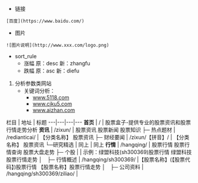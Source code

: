 - 链接
```
[百度](https://www.baidu.com/)
```

- 图片
```
![图片说明](http://www.xxx.com/logo.png)
```

+ sort_rule
    + 涨幅 原：desc 新：zhangfu
    + 跌幅 原：asc  新：diefu

1. 分析参数类网站
    + 关键词分析：
        + www.5118.com
        + www.ciku5.com
        + www.aizhan.com

栏目 | 地址 | 标题 
---|---|---|---
**首页** | / | 股票盒子-提供专业的股票资讯和股票行情走势分析
**资讯** | /zixun/ | 股票资讯 股票新闻 股票知识
├─ 热点题材 | /redianticai/ | 【分类名称】 股票资讯
├─ 财经要闻 | /zixun/【拼音】/ | 【分类名称】 股票资讯
└─研究精选 |  同上 | 同上 
**行情** | /hangqing/ | 股票行情 股票行情查询 股票大盘走势 
├─ 个股 | | 示例：绿盟科技(sh300369)股票行情 绿盟科技股票行情走势
│　├─ 行情概述 | /hangqing/sh300369/ |【股票名称】(【股票代码】)股票行情 【股票名称】股票行情走势
│　├─ 公司资料 | /hangqing/sh300369/ziliao/ |
